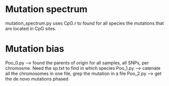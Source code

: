 # Mutation spectrum

mutation_spectrum.py uses CpG.r to found for all species the mutations that are located in CpG sites.

# Mutation bias

Poo_0.py --> found the parents of origin for all samples, all SNPs, per chromosme. Need the sp.txt to find in which species
Poo_1.py --> catenate all the chromosomes in one file, grep the mutation in a file
Poo_2.py --> get the de novo mutations phased
